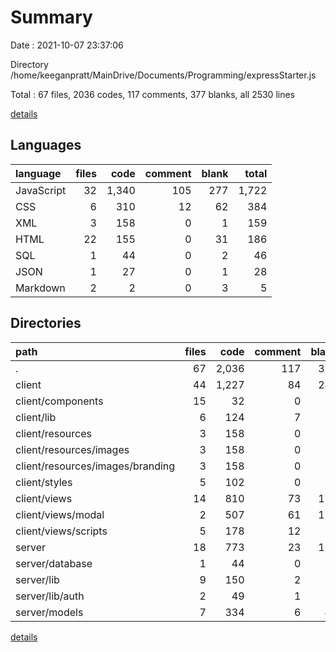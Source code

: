 # Summary

Date : 2021-10-07 23:37:06

Directory /home/keeganpratt/MainDrive/Documents/Programming/expressStarter.js

Total : 67 files,  2036 codes, 117 comments, 377 blanks, all 2530 lines

[details](details.md)

## Languages
| language | files | code | comment | blank | total |
| :--- | ---: | ---: | ---: | ---: | ---: |
| JavaScript | 32 | 1,340 | 105 | 277 | 1,722 |
| CSS | 6 | 310 | 12 | 62 | 384 |
| XML | 3 | 158 | 0 | 1 | 159 |
| HTML | 22 | 155 | 0 | 31 | 186 |
| SQL | 1 | 44 | 0 | 2 | 46 |
| JSON | 1 | 27 | 0 | 1 | 28 |
| Markdown | 2 | 2 | 0 | 3 | 5 |

## Directories
| path | files | code | comment | blank | total |
| :--- | ---: | ---: | ---: | ---: | ---: |
| . | 67 | 2,036 | 117 | 377 | 2,530 |
| client | 44 | 1,227 | 84 | 241 | 1,552 |
| client/components | 15 | 32 | 0 | 20 | 52 |
| client/lib | 6 | 124 | 7 | 23 | 154 |
| client/resources | 3 | 158 | 0 | 1 | 159 |
| client/resources/images | 3 | 158 | 0 | 1 | 159 |
| client/resources/images/branding | 3 | 158 | 0 | 1 | 159 |
| client/styles | 5 | 102 | 0 | 20 | 122 |
| client/views | 14 | 810 | 73 | 174 | 1,057 |
| client/views/modal | 2 | 507 | 61 | 132 | 700 |
| client/views/scripts | 5 | 178 | 12 | 30 | 220 |
| server | 18 | 773 | 23 | 126 | 922 |
| server/database | 1 | 44 | 0 | 2 | 46 |
| server/lib | 9 | 150 | 2 | 24 | 176 |
| server/lib/auth | 2 | 49 | 1 | 7 | 57 |
| server/models | 7 | 334 | 6 | 48 | 388 |

[details](details.md)